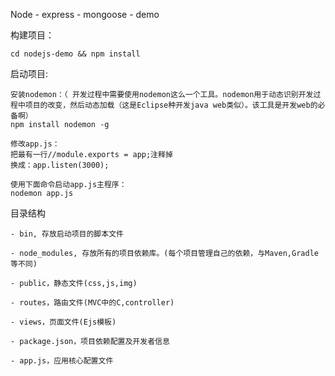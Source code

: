 Node - express - mongoose - demo


构建项目：

	cd nodejs-demo && npm install


启动项目:

	安装nodemon：（ 开发过程中需要使用nodemon这么一个工具。nodemon用于动态识别开发过程中项目的改变，然后动态加载（这是Eclipse种开发java web类似）。该工具是开发web的必备啊）
	npm install nodemon -g

	修改app.js：
	把最有一行//module.exports = app;注释掉
	换成：app.listen(3000);

	使用下面命令启动app.js主程序：
	nodemon app.js


目录结构

	- bin, 存放启动项目的脚本文件

	- node_modules, 存放所有的项目依赖库。(每个项目管理自己的依赖，与Maven,Gradle等不同)

	- public，静态文件(css,js,img)

	- routes，路由文件(MVC中的C,controller)

	- views，页面文件(Ejs模板)

	- package.json，项目依赖配置及开发者信息

	- app.js，应用核心配置文件

